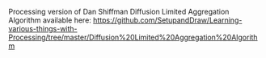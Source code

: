 Processing version of Dan Shiffman Diffusion Limited Aggregation Algorithm 
available here: https://github.com/SetupandDraw/Learning-various-things-with-Processing/tree/master/Diffusion%20Limited%20Aggregation%20Algorithm


